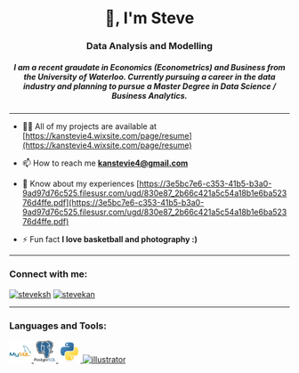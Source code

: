 <h1 align="center">👋, I'm Steve</h1>
<h3 align="center">Data Analysis and Modelling</h3>

<h5 align="center"> I am a recent graudate in Economics (Econometrics) and Business from the University of Waterloo. Currently pursuing a career in the data industry and planning to pursue a Master Degree in Data Science / Business Analytics. </h3>

<hr>  

- 👨‍💻 All of my projects are available at [https://kanstevie4.wixsite.com/page/resume](https://kanstevie4.wixsite.com/page/resume)

- 📫 How to reach me **kanstevie4@gmail.com**

- 📄 Know about my experiences [https://3e5bc7e6-c353-41b5-b3a0-9ad97d76c525.filesusr.com/ugd/830e87_2b66c421a5c54a18b1e6ba52376d4ffe.pdf](https://3e5bc7e6-c353-41b5-b3a0-9ad97d76c525.filesusr.com/ugd/830e87_2b66c421a5c54a18b1e6ba52376d4ffe.pdf)

- ⚡ Fun fact **I love basketball and photography :)**
<hr>  

<h3 align="left">Connect with me:</h3>
<p align="left">
<a href="https://linkedin.com/in/steveksh" target="blank"><img align="center" src="https://raw.githubusercontent.com/rahuldkjain/github-profile-readme-generator/master/src/images/icons/Social/linked-in-alt.svg" alt="steveksh" height="30" width="40" /></a>
<a href="https://kaggle.com/stevekan" target="blank"><img align="center" src="https://raw.githubusercontent.com/rahuldkjain/github-profile-readme-generator/master/src/images/icons/Social/kaggle.svg" alt="stevekan" height="30" width="40" /></a>
</p>

<hr>  


<h3 align="left">Languages and Tools:</h3>
<p align="left"> <a href="https://www.mysql.com/" target="_blank" rel="noreferrer"> <img src="https://raw.githubusercontent.com/devicons/devicon/master/icons/mysql/mysql-original-wordmark.svg" alt="mysql" width="40" height="40"/> </a> <a href="https://www.postgresql.org" target="_blank" rel="noreferrer"> <img src="https://raw.githubusercontent.com/devicons/devicon/master/icons/postgresql/postgresql-original-wordmark.svg" alt="postgresql" width="40" height="40"/> </a> <a href="https://www.python.org" target="_blank" rel="noreferrer"> <img src="https://raw.githubusercontent.com/devicons/devicon/master/icons/python/python-original.svg" alt="python" width="40" height="40"/> </a> <a href="https://www.adobe.com/in/products/illustrator.html" target="_blank" rel="noreferrer"> <img src="https://www.vectorlogo.zone/logos/adobe_illustrator/adobe_illustrator-icon.svg" alt="illustrator" width="40" height="40"/> </a> </p>
